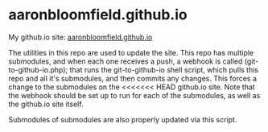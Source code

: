 aaronbloomfield.github.io
=========================

My github.io site:
[aaronbloomfield.github.io](http://aaronbloomfield.github.io)

The utilities in this repo are used to update the site.  This repo has
multiple submodules, and when each one receives a push, a webhook is
called (git-to-github-io.php); that runs the git-to-github-io shell
script, which pulls this repo and all it's submodules, and then
commits any changes.  This forces a change to the submodules on the
<<<<<<< HEAD
github.io site.  Note that the webhook should be set up to run for
each of the submodules, as well as the github.io site itself.


Submodules of submodules are also properly updated via this script.
